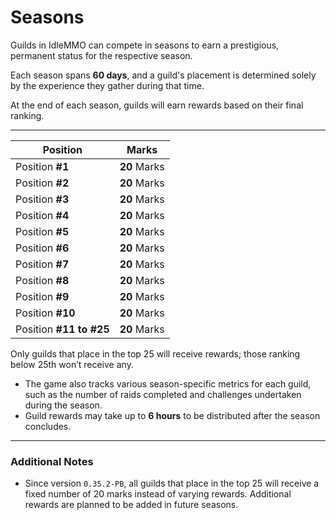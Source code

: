# Seasons

Guilds in IdleMMO can compete in seasons to earn a prestigious, permanent status for the respective season.

Each season spans __60 days__, and a guild's placement is determined solely by the experience they gather during that time.

At the end of each season, guilds will earn rewards based on their final ranking.

---

| Position               | Marks        |  
| ------------------------ |--------------|
| Position __#1__  | __20__ Marks |
| Position __#2__ | __20__ Marks |
| Position __#3__ | __20__ Marks |
| Position __#4__ | __20__ Marks |
| Position __#5__ | __20__ Marks |
| Position __#6__ | __20__ Marks |
| Position __#7__ | __20__ Marks |
| Position __#8__ | __20__ Marks |
| Position __#9__ | __20__ Marks |
| Position __#10__ | __20__ Marks |
| Position __#11 to #25__ | __20__ Marks |

Only guilds that place in the top 25 will receive rewards; those ranking below 25th won’t receive any.

- The game also tracks various season-specific metrics for each guild, such as the number of raids completed and challenges undertaken during the season.
- Guild rewards may take up to __6 hours__ to be distributed after the season concludes.

---

### Additional Notes
- Since version `0.35.2-PB`, all guilds that place in the top 25 will receive a fixed number of 20 marks instead of varying rewards. Additional rewards are planned to be added in future seasons.
